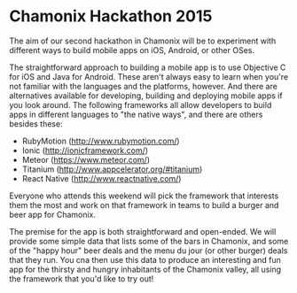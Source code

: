 # Chamonix Hackathon 2015
The aim of our second hackathon in Chamonix will be to experiment with different ways to build mobile apps on iOS, Android, or other OSes.

The straightforward approach to building a mobile app is to use Objective C for iOS and Java for Android. These aren't always easy to learn when you're not familiar with the languages and the platforms, however. And there are alternatives available for developing, building and deploying mobile apps if you look around.  The following frameworks all allow developers to build apps in different languages to "the native ways", and there are others besides these:

* RubyMotion (http://www.rubymotion.com/)
* Ionic (http://ionicframework.com/)
* Meteor (https://www.meteor.com/)
* Titanium (http://www.appcelerator.org/#titanium)
* React Native (http://www.reactnative.com/)

Everyone who attends this weekend will pick the framework that interests them the most and work on that framework in teams to build a burger and beer app for Chamonix.

The premise for the app is both straightforward and open-ended.  We will provide some simple data that lists some of the bars in Chamonix, and some of the "happy hour" beer deals and the menu du jour (or other burger) deals that they run.  You cna then use this data to produce an interesting and fun app for the thirsty and hungry inhabitants of the Chamonix valley, all using the framework that you'd like to try out!

